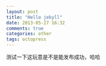 ```yaml
---
layout: post
title: "Hello jekyll"
date: 2013-05-27 16:32
comments: true
categories: other
tags: octopress
---
```



测试一下这玩意是不是能发布成功，哈哈

